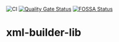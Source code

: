 ![CI](https://github.com/project-openubl/xml-builder-lib/workflows/CI/badge.svg)
[![Quality Gate Status](https://sonarcloud.io/api/project_badges/measure?project=project-openubl_xml-builder-lib&metric=alert_status)](https://sonarcloud.io/dashboard?id=project-openubl_xml-builder-lib)
[![FOSSA Status](https://app.fossa.com/api/projects/git%2Bgithub.com%2Fcarlosthe19916%2Fxml-builder-lib.svg?type=shield)](https://app.fossa.com/projects/git%2Bgithub.com%2Fcarlosthe19916%2Fxml-builder-lib?ref=badge_shield)

# xml-builder-lib
